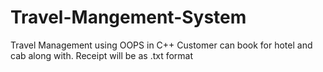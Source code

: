 # Travel-Mangement-System
Travel Management using OOPS in C++
Customer can book for hotel and cab along with.
Receipt will be as .txt format
